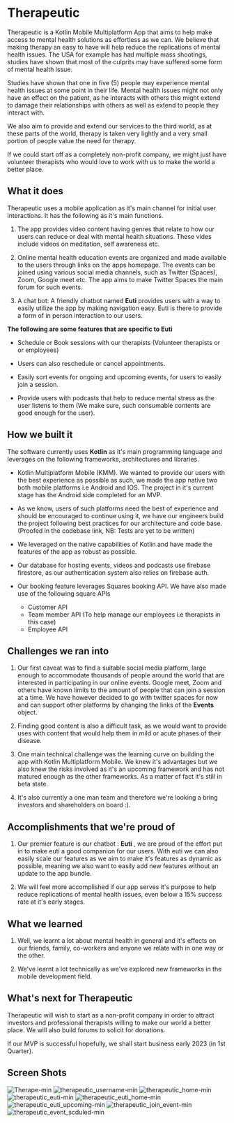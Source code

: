 # Therapeutic

Therapeutic is a Kotlin Mobile Multiplatform App that aims to help make access to mental health solutions as effortless as we can. We believe that making therapy an easy to have will help reduce the replications of mental health issues. The USA for example has had multiple mass shootings, studies have shown that most of the culprits may have suffered some form of mental health issue. 

Studies have shown that one in five (5) people may experience mental health issues at some point in their life. Mental health issues might not only have an effect on the patient, as he interacts with others this might extend to damage their relationships with others as well as extend to people they interact with.



We also aim to provide and extend our services to the third world, as at these parts of the world, therapy is taken very lightly and a very small portion of people value the need for therapy. 

If we could start off as a completely non-profit company, we might just have volunteer therapists who would love to work with us to make the world a better place.

## What it does
Therapeutic uses a mobile application as it's main channel for initial user interactions. It has the following as it's main functions.

1. The app provides video content having genres that relate to how our users can reduce or deal with mental health situations. These vides include videos on meditation, self awareness etc.

2. Online mental health education events are organized and made available to the users through links on the apps homepage. The events can be joined using various social media channels, such as Twitter (Spaces), Zoom, Google meet etc. The app aims to make Twitter Spaces the main forum for such events.

3. A chat bot: A friendly chatbot named **Euti** provides users with a way to easily utilize the app by making navigation easy. Euti is there to provide a form of in person interaction to our users.

**The following are some features that are specific to Euti**

- Schedule or Book sessions with our therapists (Volunteer therapists or or employees)

- Users can also reschedule or cancel appointments.

- Easily sort events for ongoing and upcoming events, for users to easily join a session.

- Provide users with podcasts that help to reduce mental stress as the user listens to them (We make sure, such consumable contents are good enough for the user).

## How we built it

The software currently uses **Kotlin** as it's main programming language and leverages on the following frameworks, architectures and libraries.

- Kotlin Multiplatform Mobile (KMM). We wanted to provide our users with the best experience as possible as such, we made the app native two both mobile platforms i.e Android and IOS. The project in it's current stage has the Android side completed for an MVP. 

- As we know, users of such platforms need the best of experience and should be encouraged to continue using it, we have our engineers build the project following best practices for our architecture and code base. (Proofed in the codebase link, NB: Tests are yet to be written) 

- We leveraged on the native capabilities of Kotlin and have made the features of the app as robust as possible. 

- Our database for hosting events, videos and podcasts use firebase firestore, as our authentication system also relies on firebase auth.

- Our booking feature leverages Squares booking API. We have also made use of the following square APIs 
   - Customer API
   - Team member API (To help manage our employees i.e therapists in this case)
   - Employee API
   


## Challenges we ran into
1. Our first caveat was to find a suitable social media platform, large enough to accommodate thousands of people around the world that are interested in participating in our online events. Google meet, Zoom and others have known limits to the amount of people that can join a session at a time.
We have however decided to go with twitter spaces for now and can support other platforms by changing the links of the **Events** object.

2. Finding good content is also a difficult task, as we would want to provide uses with content that would help them in mild or acute phases of their disease.

3. One main technical challenge was the learning curve on building the app with Kotlin Multiplatform Mobile. We knew it's advantages but we also knew the risks involved as it's an upcoming framework and has not matured enough as the other frameworks. As a matter of fact it's still in beta state.

4. It's also currently a one man team and therefore we're looking a bring investors and shareholders on board :).

## Accomplishments that we're proud of
1. Our premier feature is our chatbot : **Euti** , we are proud of the effort put in to make euti a good companion for our users. With euti we can also easily scale our features as we aim to make it's features as dynamic as possible, meaning we also want to easily add new features without an update to the app bundle.

2. We will feel more accomplished if our app serves it's purpose to help reduce replications of mental health issues, even below a 15% success rate at it's early stages. 

## What we learned

1. Well, we learnt a lot about mental health in general and it's effects on our friends, family, co-workers and anyone we relate with in one way or the other.

2. We've learnt a lot technically as we've explored new frameworks in the mobile development field.

## What's next for Therapeutic

Therapeutic will wish to start as a non-profit company in order to attract investors and professional therapists willing to make our world a better place. We will also build forums to solicit for donations.

If our MVP is successful hopefully, we shall start business early 2023 (in 1st Quarter).

## Screen Shots





![Therape-min](https://user-images.githubusercontent.com/37780207/186479789-5443161a-f578-4bc1-97fc-6fb45aed653a.png)  ![therapeutic_username-min](https://user-images.githubusercontent.com/37780207/186479883-c453e41c-dae6-4f98-a4cf-4251300886e9.png)  ![therapeutic_home-min](https://user-images.githubusercontent.com/37780207/186480371-2be77e35-f369-40cc-b9bf-c40efb3a780a.png)  ![therapeutic_euti-min](https://user-images.githubusercontent.com/37780207/186480656-dd132a08-44f8-48e4-adbb-e30e3f0d6f55.png)  ![therapeutic_euti_home-min](https://user-images.githubusercontent.com/37780207/186480725-a5650add-cfe4-4ecd-98bf-649ae0e716b1.png)  ![therapeutic_euti_upcoming-min](https://user-images.githubusercontent.com/37780207/186480765-49fa1e62-1c32-4f7b-8e3f-3fa22c5f0d29.png)  ![therapeutic_join_event-min](https://user-images.githubusercontent.com/37780207/186480794-08494619-95be-4cea-8d0e-d9c48bbf6035.png)  ![therapeutic_event_scduled-min](https://user-images.githubusercontent.com/37780207/186481179-876ec8de-6b49-4e1b-8fc3-e6ba16b7fe14.png)




